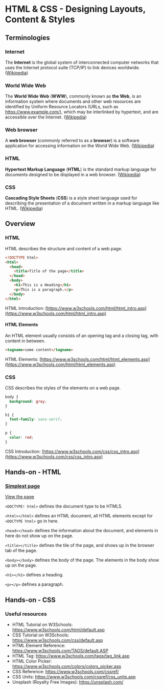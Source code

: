 # HTML & CSS - Designing Layouts, Content & Styles

## Terminologies

### Internet
The **Internet** is the global system of interconnected computer networks that uses the Internet protocol suite (TCP/IP) to link devices worldwide. ([Wikipedia](https://en.wikipedia.org/wiki/Internet))

### World Wide Web
The **World Wide Web** (**WWW**), commonly known as **the Web**, is an information system where documents and other web resources are identified by Uniform Resource Locators (URLs, such as https://www.example.com/), which may be interlinked by hypertext, and are accessible over the Internet. ([Wikipedia](https://en.wikipedia.org/wiki/World_Wide_Web))

### Web browser
A **web browser** (commonly referred to as a **browser**) is a software application for accessing information on the World Wide Web. ([Wikipedia](https://en.wikipedia.org/wiki/Web_browser))

### HTML
**Hypertext Markup Language** (**HTML**) is the standard markup language for documents designed to be displayed in a web browser. ([Wikipedia](https://en.wikipedia.org/wiki/HTML))

### CSS
**Cascading Style Sheets** (**CSS**) is a style sheet language used for describing the presentation of a document written in a markup language like HTML. ([Wikipedia](https://en.wikipedia.org/wiki/Cascading_Style_Sheets))

## Overview

### HTML
HTML describes the structure and content of a web page.
```html
<!DOCTYPE html>
<html>
  <head>
    <title>Title of the page</title>
  </head>
  <body>
    <h1>This is a Heading</h1>
    <p>This is a paragraph.</p>
  </body>
</html>
```
HTML Introduction: [https://www.w3schools.com/html/html_intro.asp](https://www.w3schools.com/html/html_intro.asp)

#### HTML Elements
An HTML element usually consists of an opening tag and a closing tag, with content in between.
```html
<tagname>some content</tagname>
```
HTML Elements: [https://www.w3schools.com/html/html_elements.asp](https://www.w3schools.com/html/html_elements.asp)

### CSS
CSS describes the styles of the elements on a web page.
```css
body {
  background: gray;
}

h1 {
  font-family: sans-serif;
}

p {
  color: red;
}
```
CSS Introduction: [https://www.w3schools.com/css/css_intro.asp](https://www.w3schools.com/css/css_intro.asp)

## Hands-on - HTML

### [Simplest page](01-01-simplest-page.html)
[View the page](https://jackbdu.github.io/web-dev-workshop/01-html-and-css/01-01-simplest-page.html)

`<DOCTYPE! html>` defines the document type to be HTML5.

`<html></html>` defines an HTML document, all HTML elements except for `<DOCTYPE html>` go in here.

`<head></head>` defines the information about the document, and elements in here do not show up on the page.

`<title></title>` defines the tile of the page, and shows up in the browser tab of the page.

`<body></body>` defines the body of the page. The elements in the body show up on the page.

`<h1></h1>` defines a heading.

`<p></p>` defines a paragraph.

## Hands-on - CSS

### Useful resources
- HTML Tutorial on W3Schools: https://www.w3schools.com/html/default.asp
- CSS Tutorial on W3Schools: https://www.w3schools.com/css/default.asp
- HTML Element Reference: https://www.w3schools.com/TAGS/default.ASP
- HTML <link> Tag: https://www.w3schools.com/tags/tag_link.asp
- HTML Color Picker: https://www.w3schools.com/colors/colors_picker.asp
- CSS Reference: https://www.w3schools.com/cssref/
- CSS Units: https://www.w3schools.com/cssref/css_units.asp
- Unsplash (Royalty Free Images): https://unsplash.com/
